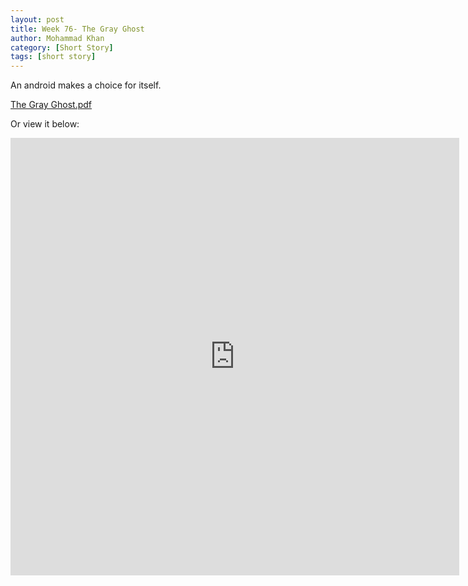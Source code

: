 ```yaml
---
layout: post
title: Week 76- The Gray Ghost
author: Mohammad Khan
category: [Short Story]
tags: [short story]
---
```

An android makes a choice for itself.




<p><a href="https://drive.google.com/file/d/1-jsImk747P-AXiLiLxnNvvdXIDyMW5f_/view?usp=sharing">
The Gray Ghost.pdf</a></p>


Or view it below: 
<!-- <embed src="https://drive.google.com/file/d/1mrL8nISYXGzBGAjVw-4hgwagVCEkNMaT/view?usp=sharing#toolbar=0" width="800px" height="2100px" /> -->

<iframe src="https://docs.google.com/document/d/e/2PACX-1vQucd7V8ExZKgvN4cX9l-y3NPkGfw5Xd3iaOJPMJGEPslJS319WELyoW_6KapvMc2TRSx-ZYltHR5cb/pub?embedded=true"style="width:718px; height:700px;" frameborder="0"></iframe>

<!-- <iframe
src="https://drive.google.com/file/d/1-jsImk747P-AXiLiLxnNvvdXIDyMW5f_/view?usp=sharing&embedded=true"
style="width:718px; height:700px;" frameborder="0"></iframe>
 -->